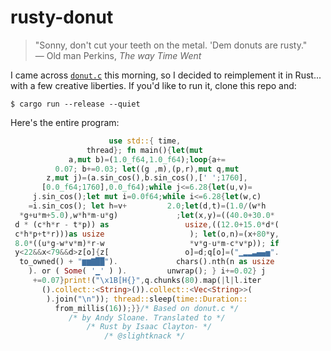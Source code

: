 # rusty-donut
> "Sonny, don't cut your teeth on the metal. 'Dem donuts are rusty."  
> — Old man Perkins, *The way Time Went*

I came across [`donut.c`](https://www.a1k0n.net/2011/07/20/donut-math.html) this morning, so I decided to reimplement it in Rust... with a few creative liberties. If you'd like to run it, clone this repo and:

```
$ cargo run --release --quiet
```

Here's the entire program:

```rust
                      use std::{ time,
                 thread}; fn main(){let(mut
             a,mut b)=(1.0_f64,1.0_f64);loop{a+=
          0.07; b+=0.03; let((g ,m),(p,r),mut q,mut
        z,mut j)=(a.sin_cos(),b.sin_cos(),[' ';1760],
       [0.0_f64;1760],0.0_f64);while j<=6.28{let(u,v)=
     j.sin_cos();let mut i=0.0f64;while i<=6.28{let(w,c)
    =i.sin_cos(); let h=v+         2.0;let(d,t)=(1.0/(w*h
  *g+u*m+5.0),w*h*m-u*g)             ;let(x,y)=((40.0+30.0*
 d * (c*h*r - t*p)) as                 usize,((12.0+15.0*d*(
 c*h*p+t*r)))as usize                   ); let(o,n)=(x+80*y,
 8.0*((u*g-w*v*m)*r-w                   *v*g-u*m-c*v*p)); if
 y<22&&x<79&&d>z[o]{z[                 o]=d;q[o]=("▁▂▂▃▄▄▅".
  to_owned() + "▆▆▇██").             chars().nth(n as usize
    ). or ( Some( '▁' ) ).         unwrap(); } i+=0.02} j
     +=0.07}print!("\x1B[H{}",q.chunks(80).map(|l|l.iter
       ().collect::<String>()).collect::<Vec<String>>(
        ).join("\n")); thread::sleep(time::Duration::
          from_millis(16));}}/* Based on donut.c */
             /* by Andy Sloane. Translated to */
                 /* Rust by Isaac Clayton- */
                     /* @slightknack */
```
